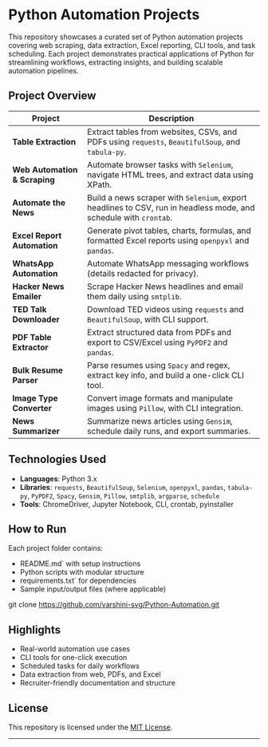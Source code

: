 # Python Automation Projects

This repository showcases a curated set of Python automation projects covering web scraping, data extraction, Excel reporting, CLI tools, and task scheduling. Each project demonstrates practical applications of Python for streamlining workflows, extracting insights, and building scalable automation pipelines.

## Project Overview

| Project | Description |
|--------|-------------|
| **Table Extraction** | Extract tables from websites, CSVs, and PDFs using `requests`, `BeautifulSoup`, and `tabula-py`. |
| **Web Automation & Scraping** | Automate browser tasks with `Selenium`, navigate HTML trees, and extract data using XPath. |
| **Automate the News** | Build a news scraper with `Selenium`, export headlines to CSV, run in headless mode, and schedule with `crontab`. |
| **Excel Report Automation** | Generate pivot tables, charts, formulas, and formatted Excel reports using `openpyxl` and `pandas`. |
| **WhatsApp Automation** | Automate WhatsApp messaging workflows (details redacted for privacy). |
| **Hacker News Emailer** | Scrape Hacker News headlines and email them daily using `smtplib`. |
| **TED Talk Downloader** | Download TED videos using `requests` and `BeautifulSoup`, with CLI support. |
| **PDF Table Extractor** | Extract structured data from PDFs and export to CSV/Excel using `PyPDF2` and `pandas`. |
| **Bulk Resume Parser** | Parse resumes using `Spacy` and regex, extract key info, and build a one-click CLI tool. |
| **Image Type Converter** | Convert image formats and manipulate images using `Pillow`, with CLI integration. |
| **News Summarizer** | Summarize news articles using `Gensim`, schedule daily runs, and export summaries.

## Technologies Used

- **Languages**: Python 3.x
- **Libraries**: `requests`, `BeautifulSoup`, `Selenium`, `openpyxl`, `pandas`, `tabula-py`, `PyPDF2`, `Spacy`, `Gensim`, `Pillow`, `smtplib`, `argparse`, `schedule`
- **Tools**: ChromeDriver, Jupyter Notebook, CLI, crontab, pyinstaller

## How to Run

Each project folder contains:
-  README.md` with setup instructions
-  Python scripts with modular structure
-  requirements.txt` for dependencies
-  Sample input/output files (where applicable)

git clone https://github.com/varshini-svg/Python-Automation.git

##  Highlights

-  Real-world automation use cases
-  CLI tools for one-click execution
-  Scheduled tasks for daily workflows
-  Data extraction from web, PDFs, and Excel
-  Recruiter-friendly documentation and structure

##  License

This repository is licensed under the [MIT License](LICENSE).

---
